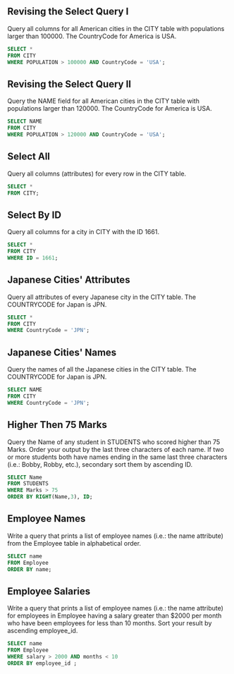 ## Revising the Select Query I
Query all columns for all American cities in the CITY table with populations larger than 100000. The CountryCode for America is USA.

``` SQL
SELECT *
FROM CITY
WHERE POPULATION > 100000 AND CountryCode = 'USA';
```

## Revising the Select Query II
Query the NAME field for all American cities in the CITY table with populations larger than 120000. The CountryCode for America is USA.

``` SQL
SELECT NAME
FROM CITY
WHERE POPULATION > 120000 AND CountryCode = 'USA';
```

## Select All
Query all columns (attributes) for every row in the CITY table.

``` SQL
SELECT * 
FROM CITY;
```

## Select By ID
Query all columns for a city in CITY with the ID 1661.

``` SQL
SELECT *
FROM CITY
WHERE ID = 1661;
```

## Japanese Cities' Attributes
Query all attributes of every Japanese city in the CITY table. The COUNTRYCODE for Japan is JPN.

``` SQL
SELECT *
FROM CITY
WHERE CountryCode = 'JPN';
``` 

## Japanese Cities' Names
Query the names of all the Japanese cities in the CITY table. The COUNTRYCODE for Japan is JPN.

``` SQL
SELECT NAME
FROM CITY
WHERE CountryCode = 'JPN';
``` 

## Higher Then 75 Marks
Query the Name of any student in STUDENTS who scored higher than 75 Marks. Order your output by the last three characters of each name. If two or more students both have names ending in the same last three characters (i.e.: Bobby, Robby, etc.), secondary sort them by ascending ID.
```SQL
SELECT Name
FROM STUDENTS 
WHERE Marks > 75
ORDER BY RIGHT(Name,3), ID;
```

## Employee Names
Write a query that prints a list of employee names (i.e.: the name attribute) from the Employee table in alphabetical order.
```SQL
SELECT name
FROM Employee
ORDER BY name;
```

## Employee Salaries
Write a query that prints a list of employee names (i.e.: the name attribute) for employees in Employee having a salary greater than $2000 per month who have been employees for less than 10 months. Sort your result by ascending employee_id.
```SQL
SELECT name
FROM Employee
WHERE salary > 2000 AND months < 10
ORDER BY employee_id ;
```
